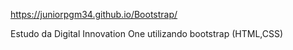 https://juniorpgm34.github.io/Bootstrap/

Estudo da Digital Innovation One utilizando bootstrap (HTML,CSS)

